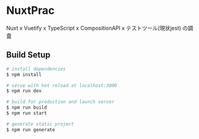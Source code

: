 # NuxtPrac

Nuxt x Vuetify x TypeScript x CompositionAPI x テストツール(現状jest) の調査

## Build Setup

```bash
# install dependencies
$ npm install

# serve with hot reload at localhost:3000
$ npm run dev

# build for production and launch server
$ npm run build
$ npm run start

# generate static project
$ npm run generate
```